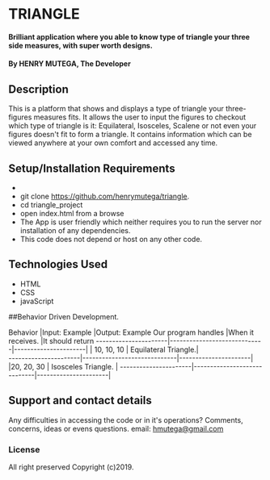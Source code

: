 # TRIANGLE
#### Brilliant application where you able to know type of triangle your three side measures, with super worth designs.
#### By **HENRY MUTEGA, The Developer**
## Description
This is a platform that shows and displays a type of triangle your three-figures measures fits. It allows the user to input the figures to checkout which type of triangle is it: Equilateral, Isosceles, Scalene or not even your figures doesn't fit to form a triangle. It contains information which can be viewed anywhere at your own comfort and accessed any time.
## Setup/Installation Requirements
*
* git clone https://github.com/henrymutega/triangle.
* cd triangle_project
* open index.html from a browse
* The App is user friendly which neither requires you to run the server nor installation of any dependencies.
* This code does not depend or host on any other code.
## Technologies Used
* HTML
* CSS
* javaScript


##Behavior Driven Development.

Behavior              |Input: Example               |Output: Example
Our program handles   |When it receives.            |It should return
----------------------|-----------------------------|----------------------|
                      |  10, 10, 10                 | Equilateral Triangle.|        
----------------------|-----------------------------|----------------------|
                      |20, 20, 30                   | Isosceles Triangle.  |
----------------------|-----------------------------|----------------------|


## Support and contact details
Any difficulties in accessing the code or in it's operations?
Comments, concerns, ideas or evens questions.
email:    hmutega@gmail.com
### License
All right preserved
Copyright (c)2019.
